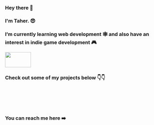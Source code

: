 ### Hey there 👋 
### I'm Taher. 😎
### I’m currently learning web development 🕸️ and also have an interest in indie game development 🎮

<img src="https://github.com/tahersaraf/tahersaraf/assets/46350346/2d89e3e9-08b8-4dbd-a951-5033d5898787" height="50px" width="85px">

### Check out some of my projects below 👇👇
### You can reach me here ➡️ <svg xmlns="http://www.w3.org/2000/svg" x="0px" y="0px" width="100" height="100" viewBox="0 0 30 30">
<path d="M 6 4 C 4.895 4 4 4.895 4 6 L 4 24 C 4 25.105 4.895 26 6 26 L 24 26 C 25.105 26 26 25.105 26 24 L 26 6 C 26 4.895 25.105 4 24 4 L 6 4 z M 8.6484375 9 L 13.259766 9 L 15.951172 12.847656 L 19.28125 9 L 20.732422 9 L 16.603516 13.78125 L 21.654297 21 L 17.042969 21 L 14.056641 16.730469 L 10.369141 21 L 8.8945312 21 L 13.400391 15.794922 L 8.6484375 9 z M 10.878906 10.183594 L 17.632812 19.810547 L 19.421875 19.810547 L 12.666016 10.183594 L 10.878906 10.183594 z"></path>
</svg>

<!--
**tahersaraf/tahersaraf** is a ✨ _special_ ✨ repository because its `README.md` (this file) appears on your GitHub profile.

Here are some ideas to get you started:

- 🔭 I’m currently working on ...
- 🌱 I’m currently learning ...
- 👯 I’m looking to collaborate on ...
- 🤔 I’m looking for help with ...
- 💬 Ask me about ...
- 📫 How to reach me: ...
- 😄 Pronouns: ...
- ⚡ Fun fact: ...
-->
